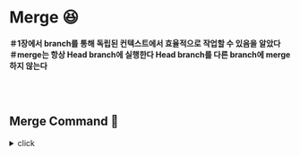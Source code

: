 # Merge :laughing:

**＃1장에서 branch를 통해 독립된 컨텍스트에서 효율적으로 작업할 수 있음을 알았다**
<br>
**＃merge는 항상 Head branch에 실행한다 Head branch를 다른 branch에 merge하지 않는다**

<br>
<br>

## Merge Command :bookmark:
<details>
<summary>click</summary>
<div markdown="1">  
  
<br>
  
:mag: **git merge branch-name** : main Head에 branch-name을 merge한다 여기서 main Head는 merge되는 branch에 추가된 commit을 감아가며 포인터를 이동시킨다
<br>

</div>
</details>
